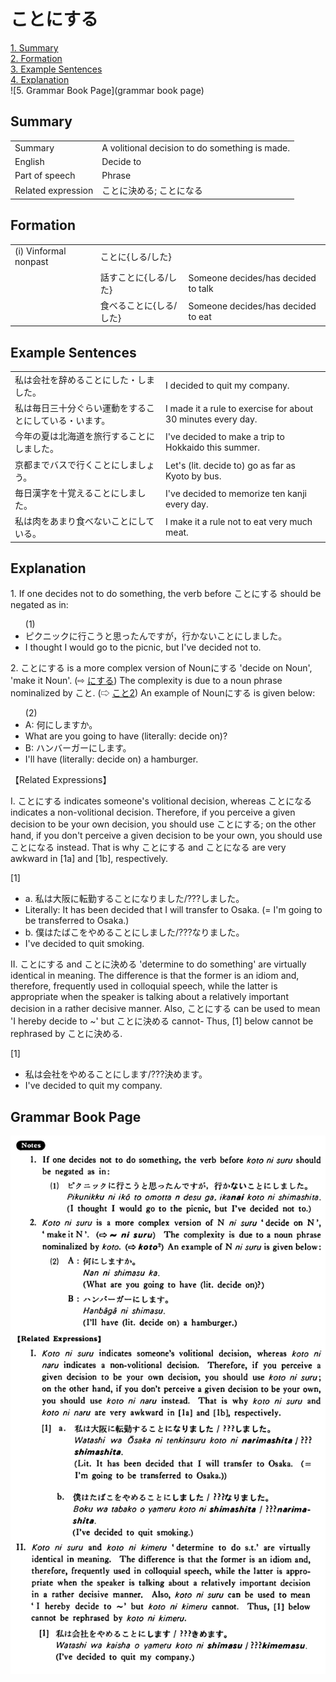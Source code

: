 # ことにする

[1. Summary](#summary)<br>
[2. Formation](#formation)<br>
[3. Example Sentences](#example-sentences)<br>
[4. Explanation](#explanation)<br>
![5. Grammar Book Page](grammar book page)<br>


## Summary

<table><tr>   <td>Summary</td>   <td>A volitional decision to do something is made.</td></tr><tr>   <td>English</td>   <td>Decide to</td></tr><tr>   <td>Part of speech</td>   <td>Phrase</td></tr><tr>   <td>Related expression</td>   <td>ことに決める; ことになる</td></tr></table>

## Formation

<table class="table"> <tbody><tr class="tr head"> <td class="td"><span class="numbers">(i)</span> <span> <span class="bold">Vinformal nonpast</span></span></td> <td class="td"><span class="concept">ことに</span><span class="concept">{しる/した}</span> </td> <td class="td"><span>&nbsp;</span></td> </tr> <tr class="tr"> <td class="td"><span>&nbsp;</span></td> <td class="td"><span>話す<span class="concept">ことに</span></span><span class="concept">{しる/した}</span> </td> <td class="td"><span>Someone    decides/has decided to talk</span></td> </tr> <tr class="tr"> <td class="td"><span>&nbsp;</span></td> <td class="td"><span>食べる<span class="concept">ことに</span></span><span class="concept">{しる/した}</span> </td> <td class="td"><span>Someone    decides/has decided to eat</span></td> </tr></tbody></table>

## Example Sentences

<table><tr>   <td>私は会社を辞めることにした・しました。</td>   <td>I decided to quit my company.</td></tr><tr>   <td>私は毎日三十分ぐらい運動をすることにしている・います。</td>   <td>I made it a rule to exercise for about 30 minutes every day.</td></tr><tr>   <td>今年の夏は北海道を旅行することにしました。</td>   <td>I've decided to make a trip to Hokkaido this summer.</td></tr><tr>   <td>京都までバスで行くことにしましょう。</td>   <td>Let's (lit. decide to) go as far as Kyoto by bus.</td></tr><tr>   <td>毎日漢字を十覚えることにしました。</td>   <td>I've decided to memorize ten kanji every day.</td></tr><tr>   <td>私は肉をあまり食べないことにしている。</td>   <td>I make it a rule not to eat very much meat.</td></tr></table>

## Explanation

<p>1. If one decides not to do something, the verb before <span class="cloze">ことにする</span> should be negated as in:</p>  <ul>(1) <li>ピクニックに行こうと思ったんですが，行かない<span class="cloze">ことにしました</span>。</li> <li>I thought I would go to the picnic, but I've decided not to.</li> </ul>  <p>2. <span class="cloze">ことにする</span> is a more complex version of Nounにする</span> 'decide on Noun', 'make it Noun'. (⇨ <a href="#㊦ にする">にする</a>) The complexity is due to a noun phrase nominalized by <span class="cloze">こと</span>. (⇨ <a href="#㊦ こと (2)">こと2</a>) An example of Nounにする is given below:</p>  <ul>(2) <li>A: 何にしますか。</li> <li>What are you going to have (literally: decide on)?</li> <div class="divide"></div> <li>B: ハンバーガーにします。</li> <li>I'll have (literally: decide on) a hamburger.</li> </ul>  <p>【Related Expressions】</p>  I. <span class="cloze">ことにする</span> indicates someone's volitional decision, whereas ことになる indicates a non-volitional decision. Therefore, if you perceive a given decision to be your own decision, you should use <span class="cloze">ことにする</span>; on the other hand, if you don't perceive a given decision to be your own, you should use ことになる instead. That is why <span class="cloze">ことにする</span> and ことになる are very awkward in [1a] and [1b], respectively.</p>  <p>[1]</p>  <ul> <li>a. 私は大阪に転勤する<span class="cloze">ことに</span>なりました/???<span class="cloze">しました</span>。</li> <li>Literally: It has been decided that I will transfer to Osaka. (= I'm going to be transferred to Osaka.)</li> <div class="divide"></div> <li>b. 僕はたばこをやめる<span class="cloze">ことにしました</span>/???なりました。</li> <li>I've decided to quit smoking.</li> </ul>  <p>II. <span class="cloze">ことにする</span> and ことに決める 'determine to do something' are virtually identical in meaning. The difference is that the former is an idiom and, therefore, frequently used in colloquial speech, while the latter is appropriate when the speaker is talking about a relatively important decision in a rather decisive manner. Also, <span class="cloze">ことにする</span> can be used to mean 'I hereby decide to ~' but ことに決める cannot- Thus, [1] below cannot be rephrased by ことに決める.</p>  <p>[1]</p>  <ul> <li>私は会社をやめる<span class="cloze">ことにします</span>/???決めます。</li> <li>I've decided to quit my company.</li> </ul>

## Grammar Book Page

![](../img/Basicことにする.png)

